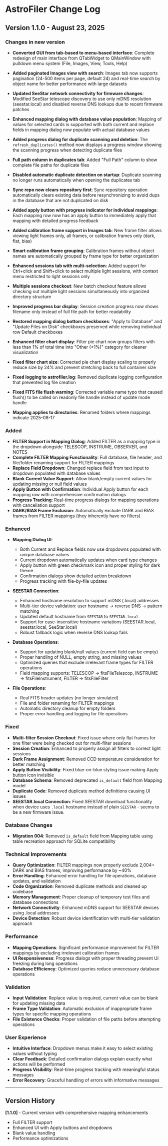 # AstroFiler Change Log

## Version 1.1.0 - August 23, 2025

### Changes in new version
- **Converted GUI from tab-based to menu-based interface**: Complete redesign of main interface from QTabWidget to QMainWindow with pulldown menu system (File, Images, View, Tools, Help)
- **Added paginated Images view with search**: Images tab now supports pagination (24-500 items per page, default 24) and real-time search by object name for better performance with large datasets
- **Updated SeeStar network connectivity for firmware changes**: Modified SeeStar telescope discovery to use only mDNS resolution (seestar.local) and disabled reverse DNS lookups due to recent firmware patches
- **Enhanced mapping dialog with database value population**: Mapping of values for selected cards is supported with both current and replace fields in mapping dialog now populate with actual database values
- **Added progress dialog for duplicate scanning and deletion**: The `refresh_duplicates()` method now displays a progress window showing the scanning progress when detecting duplicate files
- **Full path column in duplicates tab**: Added "Full Path" column to show complete file paths for duplicate files
- **Disabled automatic duplicate detection on startup**: Duplicate scanning no longer runs automatically when opening the duplicates tab
- **Sync repo now clears repository first**: Sync repository operation automatically clears existing data before resynchronizing to avoid dups in the database that are not duplicated on disk
- **Added apply button with progress indicator for individual mappings**: Each mapping row now has an apply button to immediately apply that mapping with detailed progress feedback
- **Added calibration frame support in Images tab**: New frame filter allows viewing light frames only, all frames, or calibration frames only (dark, flat, bias)
- **Smart calibration frame grouping**: Calibration frames without object names are automatically grouped by frame type for better organization
- **Enhanced sessions tab with multi-selection**: Added support for Ctrl+click and Shift+click to select multiple light sessions, with context menu restricted to light sessions only
- **Multiple sessions checkout**: New batch checkout feature allows checking out multiple light sessions simultaneously into organized directory structure
- **Improved progress bar display**: Session creation progress now shows filename only instead of full file path for better readability
- **Restored mapping dialog bottom checkboxes**: "Apply to Database" and "Update Files on Disk" checkboxes preserved while removing individual row Default checkboxes

- **Enhanced filter chart display**: Filter pie chart now groups filters with less than 1% of total time into "Other (<1%)" category for cleaner visualization
- **Fixed filter chart size**: Corrected pie chart display scaling to properly reduce size by 24% and prevent stretching back to full container size
- **Fixed logging to astrofiler.log**: Removed duplicate logging configuration that prevented log file creation
- **Fixed FITS file flush warning**: Corrected variable name typo that caused flush() to be called on readonly file handle instead of update mode handle
- **Mapping applies to directories**: Renamed folders where mappings indicate
2025-08-17

### Added
- **FILTER Support in Mapping Dialog**: Added FILTER as a mapping type in the dropdown alongside TELESCOP, INSTRUME, OBSERVER, and NOTES
- **Complete FILTER Mapping Functionality**: Full database, file header, and file/folder renaming support for FILTER mappings
- **Replace Field Dropdown**: Changed replace field from text input to dropdown populated with database values
- **Blank Current Value Support**: Allow blank/empty current values for updating missing or null field values
- **Apply Button with Confirmation**: Individual Apply button for each mapping row with comprehensive confirmation dialogs
- **Progress Tracking**: Real-time progress dialogs for mapping operations with cancellation support
- **DARK/BIAS Frame Exclusion**: Automatically exclude DARK and BIAS frames from FILTER mappings (they inherently have no filters)

### Enhanced
- **Mapping Dialog UI**: 
  - Both Current and Replace fields now use dropdowns populated with unique database values
  - Current dropdown automatically updates when card type changes
  - Apply button with green checkmark icon and proper styling for dark theme
  - Confirmation dialogs show detailed action breakdown
  - Progress tracking with file-by-file updates

- **SEESTAR Connection**:
  - Enhanced hostname resolution to support mDNS (.local) addresses
  - Multi-tier device validation: user hostname → reverse DNS → pattern matching
  - Updated default hostname from `SEESTAR` to `SEESTAR.local`
  - Support for case-insensitive hostname variations (SEESTAR.local, seestar.local, SeeStar.local)
  - Robust fallback logic when reverse DNS lookup fails

- **Database Operations**:
  - Support for updating blank/null values (current field can be empty)
  - Proper handling of NULL, empty string, and missing values
  - Optimized queries that exclude irrelevant frame types for FILTER operations
  - Field mapping supports: TELESCOP → fitsFileTelescop, INSTRUME → fitsFileInstrument, FILTER → fitsFileFilter

- **File Operations**:
  - Real FITS header updates (no longer simulated)
  - File and folder renaming for FILTER mappings
  - Automatic directory cleanup for empty folders
  - Proper error handling and logging for file operations

### Fixed
- **Multi-filter Session Checkout**: Fixed issue where only flat frames for one filter were being checked out for multi-filter sessions
- **Session Creation**: Enhanced to properly assign all filters to correct light sessions
- **Dark Frame Assignment**: Removed CCD temperature consideration for better matching
- **Apply Button Visibility**: Fixed blue-on-blue styling issue making Apply button icon invisible
- **Database Schema**: Removed deprecated `is_default` field from Mapping model
- **Duplicate Code**: Removed duplicate method definitions causing UI issues
- **SEESTAR.local Connection**: Fixed SEESTAR download functionality when device uses `.local` hostname instead of plain `SEESTAR` - seems to be a new firmware issue.

### Database Changes
- **Migration 004**: Removed `is_default` field from Mapping table using table recreation approach for SQLite compatibility

### Technical Improvements
- **Query Optimization**: FILTER mappings now properly exclude 2,004+ DARK and BIAS frames, improving performance by ~40%
- **Error Handling**: Enhanced error handling for file operations, database updates, and validation
- **Code Organization**: Removed duplicate methods and cleaned up codebase
- **Memory Management**: Proper cleanup of temporary test files and database connections
- **Network Connectivity**: Enhanced mDNS support for SEESTAR devices using .local addresses
- **Device Detection**: Robust device identification with multi-tier validation approach

### Performance
- **Mapping Operations**: Significant performance improvement for FILTER mappings by excluding irrelevant calibration frames
- **UI Responsiveness**: Progress dialogs with proper threading prevent UI freezing during long operations
- **Database Efficiency**: Optimized queries reduce unnecessary database operations

### Validation
- **Input Validation**: Replace value is required, current value can be blank for updating missing data
- **Frame Type Validation**: Automatic exclusion of inappropriate frame types for specific mapping operations
- **File Existence Checks**: Proper validation of file paths before attempting operations

### User Experience
- **Intuitive Interface**: Dropdown menus make it easy to select existing values without typing
- **Clear Feedback**: Detailed confirmation dialogs explain exactly what actions will be performed
- **Progress Visibility**: Real-time progress tracking with meaningful status messages
- **Error Recovery**: Graceful handling of errors with informative messages

---

## Version History

**[1.1.0]** - Current version with comprehensive mapping enhancements
- Full FILTER support
- Enhanced UI with Apply buttons and dropdowns  
- Blank value handling
- Performance optimizations





